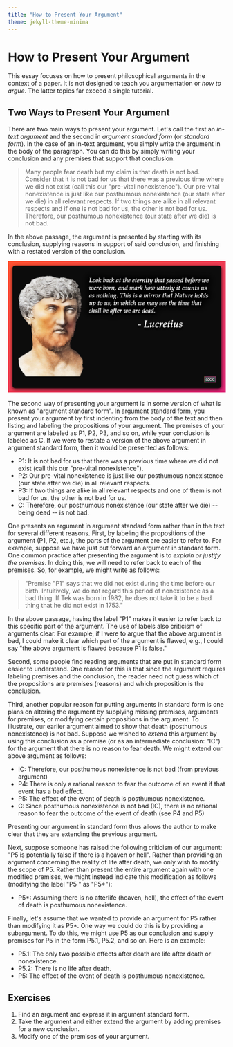 ```yaml
---
title: "How to Present Your Argument"
theme: jekyll-theme-minima
---
```


# How to Present Your Argument

This essay focuses on how to present philosophical arguments in the context of a paper. It is not designed to teach you argumentation or *how to argue*. The latter topics far exceed a single tutorial. 

## Two Ways to Present Your Argument

There are two main ways to present your argument. Let's call the first an *in-text argument* and the second in *argument standard form* (or *standard form*). In the case of an in-text argument, you simply write the argument in the body of the paragraph. You can do this by simply writing your conclusion and any premises that support that conclusion. 

> Many people fear death but my claim is that death is not bad. Consider that it is not bad for us that there was a previous time where we did not exist (call this our "pre-vital nonexistence"). Our pre-vital nonexistence is just like our posthumous nonexistence (our state after we die) in all relevant respects.​ If two things are alike in all relevant respects and if one is not bad for us, the other is not bad for us.​ Therefore, our posthumous nonexistence (our state after we die) is not bad.

In the above passage, the argument is presented by starting with its conclusion, supplying reasons in support of said conclusion, and finishing with a restated version of the conclusion. 

![alt text](imgs/lucretius.png)

The second way of presenting your argument is in some version of what is known as "argument standard form". In argument standard form, you present your argument by first indenting from the body of the text and then listing and labeling the propositions of your argument. The premises of your argument are labeled as P1, P2, P3, and so on, while your conclusion is labeled as C. If we were to restate a version of the above argument in argument standard form, then it would be presented as follows:

- P1: It is not bad for us that there was a previous time where we did not exist (call this our "pre-vital nonexistence").
- P2: Our pre-vital nonexistence is just like our posthumous nonexistence (our state after we die) in all relevant respects.​ 
- P3: If two things are alike in all relevant respects and one of them is not bad for us, the other is not bad for us.​ 
- C: Therefore, our posthumous nonexistence (our state after we die) -- being dead -- is not bad.

One presents an argument in argument standard form rather than in the text for several different reasons. First, by labeling the propositions of the argument (P1, P2, etc.), the parts of the argument are easier to refer to. For example, suppose we have just put forward an argument in standard form. One common practice after presenting the argument is to *explain or justify the premises*. In doing this, we will need to refer back to each of the premises. So, for example, we might write as follows:

> "Premise "P1" says that we did not exist during the time before our birth. Intuitively, we do not regard this period of nonexistence as a bad thing. If Tek was born in 1982, he does not take it to be a bad thing that he did not exist in 1753."

In the above passage, having the label "P1" makes it easier to refer back to this specific part of the argument. The use of labels also criticism of arguments clear. For example, if I were to argue that the above argument is bad, I could make it clear which part of the argument is flawed, e.g., I could say "the above argument is flawed because P1 is false." 

Second, some people find reading arguments that are put in standard form easier to understand. One reason for this is that since the argument requires labeling premises and the conclusion, the reader need not guess which of the propositions are premises (reasons) and which proposition is the conclusion.

Third, another popular reason for putting arguments in standard form is one plans on altering the argument by supplying missing premises, arguments for premises, or modifying certain propositions in the argument. To illustrate, our earlier argument aimed to show that death (posthumous nonexistence) is not bad. Suppose we wished to *extend* this argument by using this conclusion as a premise (or as an intermediate conclusion: "IC") for the argument that there is no reason to fear death. We might extend our above argument as follows:

- IC: Therefore, our posthumous nonexistence is not bad (from previous argument)
- P4: There is only a rational reason to fear the outcome of an event if that event has a bad effect.​
- P5: The effect of the event of death is posthumous nonexistence.​
- C: Since posthumous nonexistence is not bad (IC), there is no rational reason to fear the outcome of the event of death (see P4 and P5)

Presenting our argument in standard form thus allows the author to make clear that they are extending the previous argument.  

Next, suppose someone has raised the following criticism of our argument: "P5 is potentially false if there is a heaven or hell". Rather than providing an argument concerning the reality of life after death, we only wish to modify the scope of P5. Rather than present the entire argument again with one modified premises, we might instead indicate this modification as follows (modifying the label "P5 " as "P5\*"): 

- P5\*: Assuming there is no afterlife (heaven, hell), the effect of the event of death is posthumous nonexistence.

Finally, let's assume that we wanted to provide an argument for P5 rather than modifying it as P5\*. One way we could do this is by providing a subargument. To do this, we might use P5 as our conclusion and supply premises for P5 in the form P5.1, P5.2, and so on. Here is an example:

- P5.1: The only two possible effects after death are life after death or nonexistence.
- P5.2: There is no life after death.
- P5: The effect of the event of death is posthumous nonexistence.

## Exercises

1. Find an argument and express it in argument standard form.
1. Take the argument and either extend the argument by adding premises for a new conclusion.
1. Modify one of the premises of your argument.

